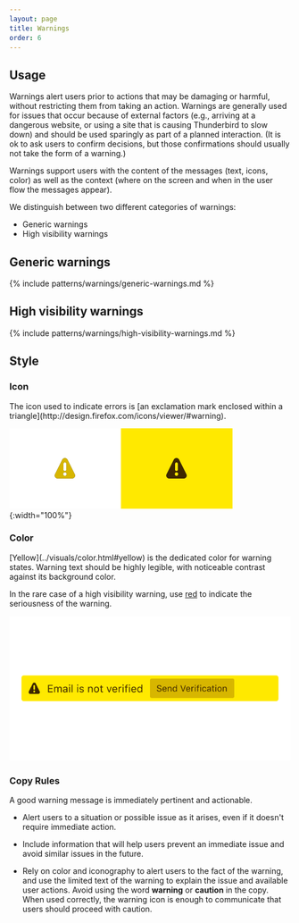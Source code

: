 ```yaml
---
layout: page
title: Warnings
order: 6
---
```


## Usage

Warnings alert users prior to actions that may be damaging or harmful, without restricting them from taking an action. Warnings are generally used for issues that occur because of external factors (e.g., arriving at a dangerous website, or using a site that is causing Thunderbird to slow down) and should be used sparingly as part of a planned interaction. (It is ok to ask users to confirm decisions, but those confirmations should usually not take the form of a warning.)

Warnings support users with the content of the messages (text, icons, color) as well as the context (where on the screen and when in the user flow the messages appear).

We distinguish between two different categories of warnings:

* Generic warnings
* High visibility warnings

## Generic warnings

{% include patterns/warnings/generic-warnings.md %}

## High visibility warnings

{% include patterns/warnings/high-visibility-warnings.md %}

## Style

### Icon

<div class="grid-2" markdown="1">
The icon used to indicate errors is [an exclamation mark enclosed within a triangle](http://design.firefox.com/icons/viewer/#warning).

![pairing example](../images/warnings/warning-icon.svg){:width="100%"}
</div>

### Color

<div class="grid-2" markdown="1">
<div markdown="1">
[Yellow](../visuals/color.html#yellow) is the dedicated color for warning states. Warning text should be highly legible, with noticeable contrast against its background color.

In the rare case of a high visibility warning, use [red](../visuals/color.html#yellow) to indicate the seriousness of the warning.
</div>

![Yellow Warning](../images/message-bars/warning.svg)
</div>

### Copy Rules

A good warning message is immediately pertinent and actionable.

* Alert users to a situation or possible issue as it arises, even if it doesn't require immediate action.

* Include information that will help users prevent an immediate issue and avoid similar issues in the future.

* Rely on color and iconography to alert users to the fact of the warning, and use the limited text of the warning to explain the issue and available user actions. Avoid using the word **warning** or **caution** in the copy. When used correctly, the warning icon is enough to communicate that users should proceed with caution.